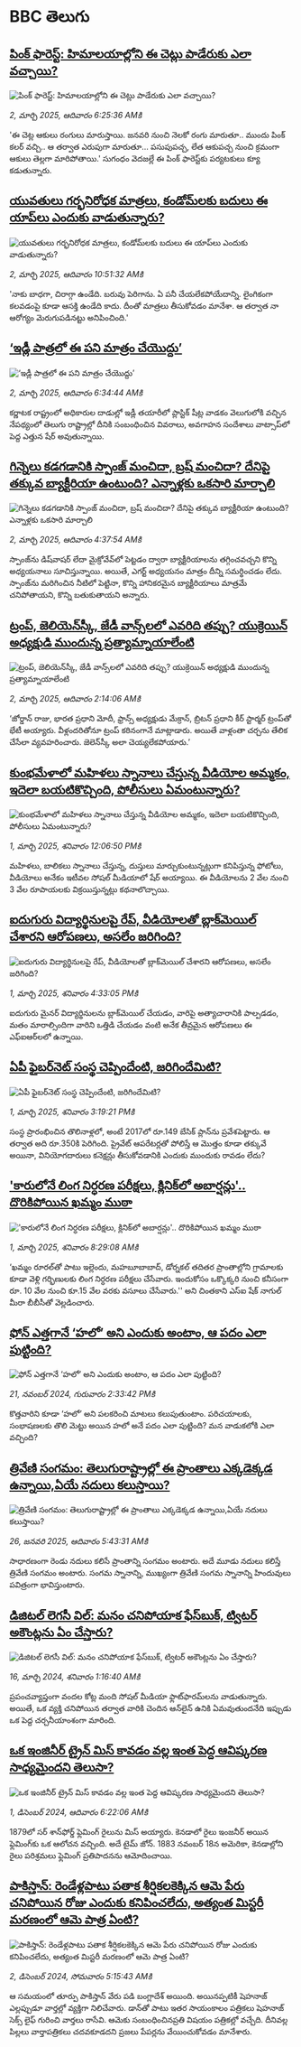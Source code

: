 # BBC తెలుగు## [పింక్ ఫారెస్ట్: హిమాలయాల్లోని ఈ చెట్లు పాడేరుకు ఎలా వచ్చాయి? ](https://www.bbc.com/telugu/articles/cewkgjdz55ko?at_campaign=githubrss)![పింక్ ఫారెస్ట్: హిమాలయాల్లోని ఈ చెట్లు పాడేరుకు ఎలా వచ్చాయి? ](https://ichef.bbci.co.uk/ace/standard/240/cpsprodpb/1737/live/81d0c820-f72c-11ef-a7c7-dd070109cac2.jpg)_2, మార్చి 2025, ఆదివారం 6:25:36 AMకి_'ఈ చెట్ల ఆకులు రంగులు మారుస్తాయి. జనవరి నుంచి నెలకో రంగు మారుతూ.. ముందు పింక్ కలర్ వచ్చి.. ఆ తర్వాత ఎరుపుగా మారుతూ... పసుపుపచ్చ, లేత ఆకుపచ్చ నుంచి క్రమంగా ఆకులు తెల్లగా మారిపోతాయి.' సుగంధం వెదజల్లే ఈ పింక్ ఫారెస్ట్‌కు పర్యటకులు క్యూ కడుతున్నారు.## [యువతులు గర్భనిరోధక మాత్రలు, కండోమ్‌లకు బదులు ఈ యాప్‌‌లు ఎందుకు వాడుతున్నారు?](https://www.bbc.com/telugu/articles/cp8vkrz73gno?at_campaign=githubrss)![యువతులు గర్భనిరోధక మాత్రలు, కండోమ్‌లకు బదులు ఈ యాప్‌‌లు ఎందుకు వాడుతున్నారు?](https://ichef.bbci.co.uk/ace/standard/240/cpsprodpb/072b/live/18305930-f754-11ef-b0ec-f990ca2ebe14.jpg)_2, మార్చి 2025, ఆదివారం 10:51:32 AMకి_'నాకు బాధగా, చిరాగ్గా ఉండేది. బరువు పెరిగాను. ఏ పనీ చేయలేకపోయేదాన్ని. లైంగికంగా కలవడంపై కూడా ఆసక్తి ఉండేది కాదు. దీంతో మాత్రలు తీసుకోవడం మానేశా. ఆ తర్వాత నా ఆరోగ్యం మెరుగుపడినట్టు అనిపించింది.'## [‘ఇడ్లీ పాత్రలో ఈ పని మాత్రం చేయొద్దు’](https://www.bbc.com/telugu/articles/cd92l19w3v7o?at_campaign=githubrss)![‘ఇడ్లీ పాత్రలో ఈ పని మాత్రం చేయొద్దు’](https://ichef.bbci.co.uk/ace/standard/240/cpsprodpb/2def/live/44942da0-f72f-11ef-bf03-69362392de0a.jpg)_2, మార్చి 2025, ఆదివారం 6:34:44 AMకి_కర్ణాటక రాష్ట్రంలో అధికారుల దాడుల్లో ఇడ్లీ తయారీలో ప్లాస్టిక్ షీట్ల వాడకం వెలుగులోకి వచ్చిన నేపథ్యంలో తెలుగు రాష్ట్రాల్లో దీనికి సంబంధించిన వివరాలు, అవగాహన సందేశాలు వాట్సాప్‌లో పెద్ద ఎత్తున షేర్ అవుతున్నాయి.## [గిన్నెలు కడగడానికి స్పాంజ్ మంచిదా,  బ్రష్ మంచిదా? దేనిపై తక్కువ బ్యాక్టీరియా ఉంటుంది? ఎన్నాళ్లకు ఒకసారి మార్చాలి](https://www.bbc.com/telugu/articles/c8x48k0jd4yo?at_campaign=githubrss)![గిన్నెలు కడగడానికి స్పాంజ్ మంచిదా,  బ్రష్ మంచిదా? దేనిపై తక్కువ బ్యాక్టీరియా ఉంటుంది? ఎన్నాళ్లకు ఒకసారి మార్చాలి](https://ichef.bbci.co.uk/ace/standard/240/cpsprodpb/49b1/live/5fd9d950-f70e-11ef-896e-d7e7fb1719a4.jpg)_2, మార్చి 2025, ఆదివారం 4:37:54 AMకి_స్పాంజ్‌ను డిష్‌వాషర్ లేదా మైక్రోవేవ్‌లో పెట్టడం ద్వారా బ్యాక్టీరియాలను తగ్గించవచ్చని కొన్ని అధ్యయనాలు సూచిస్తున్నాయి. అయితే, ఎగర్ట్ అధ్యయనం మాత్రం దీన్ని సమర్థించడం లేదు. స్పాంజ్‌ను మరిగించిన నీటిలో పెట్టినా, కొన్ని హానికరమైన బ్యాక్టీరియాలు మాత్రమే చనిపోతాయని, కొన్ని బతుకుతాయని అన్నారు.## [ట్రంప్, జెలియెన్‌స్కీ, జేడీ వాన్స్‌లలో ఎవరిది తప్పు? యుక్రెయిన్ అధ్యక్షుడి ముందున్న ప్రత్యామ్నాయాలేంటి](https://www.bbc.com/telugu/articles/c8j0ew8rzxxo?at_campaign=githubrss)![ట్రంప్, జెలియెన్‌స్కీ, జేడీ వాన్స్‌లలో ఎవరిది తప్పు? యుక్రెయిన్ అధ్యక్షుడి ముందున్న ప్రత్యామ్నాయాలేంటి](https://ichef.bbci.co.uk/ace/standard/240/cpsprodpb/4fe0/live/2d4e65f0-f6b9-11ef-9c6a-9b6bc9defc65.jpg)_2, మార్చి 2025, ఆదివారం 2:14:06 AMకి_‘జోర్డాన్ రాజు, భారత ప్రధాని మోదీ, ఫ్రాన్స్ అధ్యక్షుడు మేక్రాన్, బ్రిటన్ ప్రధాని కీర్ స్టార్మర్ ట్రంప్‌తో భేటీ అయ్యారు. వీళ్లందరితోనూ ట్రంప్ కఠినంగానే మాట్లాడారు. అయితే వాళ్లంతా చర్చను తేలిక చేసేలా వ్యవహరించారు. జెలెన్‌స్కీ అలా చెయ్యలేకపోయారు.’## [కుంభమేళాలో మహిళలు స్నానాలు చేస్తున్న వీడియోల అమ్మకం, ఇదెలా బయటికొచ్చింది, పోలీసులు ఏమంటున్నారు?](https://www.bbc.com/telugu/articles/cddye4e827vo?at_campaign=githubrss)![కుంభమేళాలో మహిళలు స్నానాలు చేస్తున్న వీడియోల అమ్మకం, ఇదెలా బయటికొచ్చింది, పోలీసులు ఏమంటున్నారు?](https://ichef.bbci.co.uk/ace/standard/240/cpsprodpb/34e3/live/475bc8e0-f60d-11ef-9e61-71ee71f26eb1.jpg)_1, మార్చి 2025, శనివారం 12:06:50 PMకి_మహిళలు, బాలికలు స్నానాలు చేస్తున్న, దుస్తులు మార్చుకుంటున్నట్లుగా కనిపిస్తున్న ఫోటోలు, వీడియోలు అనేకం ఇటీవల సోషల్ మీడియాలో షేర్ అయ్యాయి. ఈ వీడియోలను 2 వేల నుంచి 3 వేల రూపాయలకు విక్రయిస్తున్నట్లు కథనాలొచ్చాయి.## [ఐదుగురు విద్యార్థినులపై రేప్, వీడియోలతో బ్లాక్‌మెయిల్ చేశారని ఆరోపణలు, అసలేం జరిగింది?](https://www.bbc.com/telugu/articles/cj92erz9p1mo?at_campaign=githubrss)![ఐదుగురు విద్యార్థినులపై రేప్, వీడియోలతో బ్లాక్‌మెయిల్ చేశారని ఆరోపణలు, అసలేం జరిగింది?](https://ichef.bbci.co.uk/ace/standard/240/cpsprodpb/2868/live/547f78f0-f6ad-11ef-8c03-7dfdbeeb2526.jpg)_1, మార్చి 2025, శనివారం 4:33:05 PMకి_ఐదుగురు మైనర్ విద్యార్థినులను బ్లాక్‌మెయిల్ చేయడం, వారిపై అత్యాచారానికి పాల్పడడం, మతం మారాల్సిందిగా వారిని ఒత్తిడి చేయడం వంటి అనేక తీవ్రమైన ఆరోపణలు ఈ ఎఫ్‌ఐఆర్‌లలో ఉన్నాయి.## [ఏపీ ఫైబర్‌‌నెట్‌ సంస్థ చెప్పిందేంటి, జరిగిందేమిటి?](https://www.bbc.com/telugu/articles/cj0qz8550vqo?at_campaign=githubrss)![ఏపీ ఫైబర్‌‌నెట్‌ సంస్థ చెప్పిందేంటి, జరిగిందేమిటి?](https://ichef.bbci.co.uk/ace/standard/240/cpsprodpb/7026/live/ed13eb30-f6af-11ef-acd4-091c140b24c6.jpg)_1, మార్చి 2025, శనివారం 3:19:21 PMకి_సంస్థ ప్రారంభించిన తొలినాళ్లలో, అంటే 2017లో రూ.149 బేసిక్‌ ప్లాన్‌ను ప్రవేశపెట్టారు. ఆ తర్వాత అది రూ.350కి పెరిగింది. ప్రైవేట్ ఆపరేటర్లతో పోలిస్తే ఆ మొత్తం కూడా తక్కువే అయినా, వినియోగదారులు కనెక్షన్లు తీసుకోవడానికి ఎందుకు ముందుకు రావడం లేదు?## ['కారులోనే లింగ నిర్ధరణ పరీక్షలు, క్లినిక్‌లో అబార్షన్లు'.. దొరికిపోయిన ఖమ్మం ముఠా](https://www.bbc.com/telugu/articles/ckgnej3gzeko?at_campaign=githubrss)!['కారులోనే లింగ నిర్ధరణ పరీక్షలు, క్లినిక్‌లో అబార్షన్లు'.. దొరికిపోయిన ఖమ్మం ముఠా](https://ichef.bbci.co.uk/ace/standard/240/cpsprodpb/7004/live/cba70830-f676-11ef-b51e-3575a49669f7.jpg)_1, మార్చి 2025, శనివారం 8:29:08 AMకి_‘ఖమ్మం రూరల్‌తో పాటు ఇల్లెందు, మహబూబాబాద్, డోర్నకల్‌ తదితర ప్రాంతాల్లోని గ్రామాలకు కూడా వెళ్లి గర్భిణులకు లింగ నిర్ధరణ పరీక్షలు చేసేవారు. ఇందుకోసం ఒక్కొక్కరి నుంచి కనీసంగా రూ. 10 వేల నుంచి కూ.15 వేల వరకు వసూలు చేసేవారు.'' అని చింతకాని ఎస్‌ఐ షేక్‌ నాగుల్‌ మీరా బీబీసీతో వెల్లడించారు.## [ఫోన్ ఎత్తగానే ‘హలో’ అని ఎందుకు అంటాం, ఆ పదం ఎలా పుట్టింది?](https://www.bbc.com/telugu/articles/cgj7x7gdjq4o?at_campaign=githubrss)![ఫోన్ ఎత్తగానే ‘హలో’ అని ఎందుకు అంటాం, ఆ పదం ఎలా పుట్టింది?](https://ichef.bbci.co.uk/ace/standard/240/cpsprodpb/0618/live/7a20ebb0-a807-11ef-b21e-5359bd56d02f.jpg)_21, నవంబర్ 2024, గురువారం 2:33:42 PMకి_కొత్తవారిని కూడా ‘హలో’ అని పలకరించి మాటలు కలుపుతుంటాం.  పరిచయాలకు, సంభాషణలకు తొలి మెట్టు అయిన హలో అనే పదం ఎలా పుట్టింది? మన వాడుకలోకి ఎలా వచ్చింది?## [త్రివేణి సంగమం: తెలుగురాష్ట్రాల్లో ఈ ప్రాంతాలు ఎక్కడెక్కడ ఉన్నాయి,ఏయే నదులు కలుస్తాయి? ](https://www.bbc.com/telugu/articles/cz7elrr17jeo?at_campaign=githubrss)![త్రివేణి సంగమం: తెలుగురాష్ట్రాల్లో ఈ ప్రాంతాలు ఎక్కడెక్కడ ఉన్నాయి,ఏయే నదులు కలుస్తాయి? ](https://ichef.bbci.co.uk/ace/standard/240/cpsprodpb/9dad/live/7f50e780-da42-11ef-a37f-eba91255dc3d.jpg)_26, జనవరి 2025, ఆదివారం 5:43:31 AMకి_సాధారణంగా రెండు నదులు కలిసే ప్రాంతాన్ని సంగమం అంటారు. అదే మూడు నదులు కలిస్తే త్రివేణి సంగమం అంటారు. సంగమ స్నానాన్ని, ముఖ్యంగా త్రివేణి సంగమ స్నానాన్ని హిందువులు పవిత్రంగా భావిస్తుంటారు.## [డిజిటల్ లెగసీ విల్: మనం చనిపోయాక ఫేస్‌బుక్, ట్విటర్‌ అకౌంట్లను ఏం చేస్తారు?](https://www.bbc.com/telugu/articles/cx0zl1qeyq2o?at_campaign=githubrss)![డిజిటల్ లెగసీ విల్: మనం చనిపోయాక ఫేస్‌బుక్, ట్విటర్‌ అకౌంట్లను ఏం చేస్తారు?](https://ichef.bbci.co.uk/ace/standard/240/cpsprodpb/bea2/live/2323ffd0-e2d4-11ee-9410-0f893255c2a0.jpg)_16, మార్చి 2024, శనివారం 1:16:40 AMకి_ప్రపంచవ్యాప్తంగా వందల కోట్ల మంది సోషల్ మీడియా ఫ్లాట్‌ఫారమ్‌లను వాడుతున్నారు. అయితే, ఒక వ్యక్తి చనిపోయిన తర్వాత వారికి చెందిన ఆన్‌లైన్ ఉనికి ఏమవుతుందనేది ఇప్పుడు ఒక పెద్ద చర్చనీయాంశంగా మారింది.## [ఒక ఇంజినీర్ ట్రైన్ మిస్ కావడం వల్ల ఇంత పెద్ద ఆవిష్కరణ సాధ్యమైందని తెలుసా?](https://www.bbc.com/telugu/articles/c774y4mdrgdo?at_campaign=githubrss)![ఒక ఇంజినీర్ ట్రైన్ మిస్ కావడం వల్ల ఇంత పెద్ద ఆవిష్కరణ సాధ్యమైందని తెలుసా?](https://ichef.bbci.co.uk/ace/standard/240/cpsprodpb/d07c/live/d2f92490-ab19-11ef-8264-5f9791599833.jpg)_1, డిసెంబర్ 2024, ఆదివారం 6:22:06 AMకి_1879లో సర్ శాన్‌ఫోర్డ్ ఫ్లెమింగ్ రైలును మిస్ అయ్యారు. కెనడాలో రైలు ఇంజనీర్ అయిన ఫ్లెమింగ్‌కు ఒక ఆలోచన వచ్చింది. అదే టైమ్ జోన్‌. 
1883 నవంబర్ 18న అమెరికా, కెనడాల్లోని రైలు పరిశ్రమలు ఫ్లెమింగ్ ప్రతిపాదనను ఆమోదించాయి.## [పాకిస్తాన్: రెండేళ్లపాటు పతాక శీర్షికలకెక్కిన ఆమె పేరు  చనిపోయిన రోజు ఎందుకు కనిపించలేదు,  అత్యంత మిస్టరీ మరణంలో ఆమె పాత్ర ఏంటి? ](https://www.bbc.com/telugu/articles/c33dnv8l5yro?at_campaign=githubrss)![పాకిస్తాన్: రెండేళ్లపాటు పతాక శీర్షికలకెక్కిన ఆమె పేరు  చనిపోయిన రోజు ఎందుకు కనిపించలేదు,  అత్యంత మిస్టరీ మరణంలో ఆమె పాత్ర ఏంటి? ](https://ichef.bbci.co.uk/ace/standard/240/cpsprodpb/62a1/live/cea16000-aff7-11ef-bdf5-b7cb2fa86e10.png)_2, డిసెంబర్ 2024, సోమవారం 5:15:43 AMకి_ఆ సమయంలో తూర్పు పాకిస్తాన్ వేరు పడి బంగ్లాదేశ్ అయింది. అయినప్పటికీ షెహనాజ్ ఎల్లప్పుడూ వార్తల్లో వ్యక్తిగా నిలిచేవారు. డాన్‌తో పాటు ఇతర సాయంకాలం పత్రికలు షెహనాజ్ సెక్స్ లైఫ్ గురించి వార్తలు రాసేవి. ఆమెకు సంబంధించినప్రతి విషయం పత్రికల్లో వచ్చేది. దీనివల్ల పిల్లలు వార్తాపత్రికలు చదవకూడదని ప్రజలు పేపర్లను వేయించుకోవడం మానేశారు.